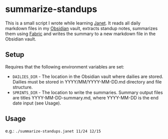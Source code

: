 # summarize-standups

This is a small script I wrote while learning [Janet](https://janet-lang.org/). It reads all daily markdown files in my [Obsidian](https://obsidian.md/) vault, extracts standup notes, summarizes them using [Fabric](https://github.com/danielmiessler/fabric) and writes the summary to a new markdown file in the Obsidian vault. 

## Setup

Requires that the following environment variables are set:
- `DAILIES_DIR` - The location in the Obsidian vault where dailies are stored. Dailies must be stored in YYYY/MM/YYYY-MM-DD.md directory and file structure.
- `SPRINTS_DIR` - The location to write the summaries. Summary output files are titles YYYY-MM-DD-summary.md, where YYYY-MM-DD is the end date input (see Usage).

## Usage
e.g.: `./summarize-standups.janet 11/24 12/15`

